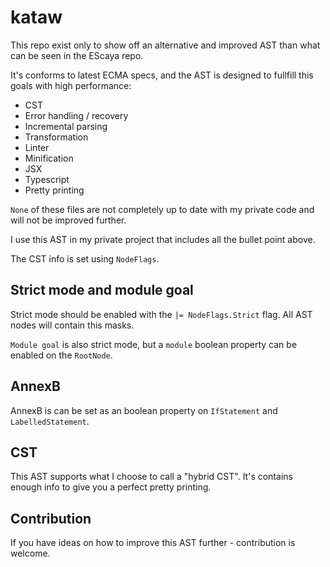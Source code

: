 # kataw

This repo exist only to show off an alternative and improved AST than what can be seen in the EScaya repo.

It's conforms to latest ECMA specs, and the AST is designed to fullfill this goals with high performance:

* CST
* Error handling / recovery
* Incremental parsing
* Transformation
* Linter
* Minification
* JSX
* Typescript
* Pretty printing

`None` of these files are not completely up to date with my private code and will not be improved further.

I use this AST in my private project that includes all the bullet point above.

The CST info is set using `NodeFlags`.

## Strict mode and module goal

Strict mode should be enabled with the `|= NodeFlags.Strict` flag. All AST nodes will contain this masks. 

`Module goal` is also strict mode, but a `module` boolean property can be enabled on the `RootNode`. 

## AnnexB

AnnexB is can be set as an boolean property on `IfStatement` and `LabelledStatement`.

## CST

This AST supports what I choose to call a "hybrid CST". It's contains enough info to give you a perfect pretty printing.

## Contribution

If you have ideas on how to improve this AST further - contribution is welcome.
